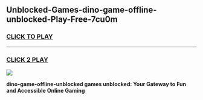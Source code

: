 
## Unblocked-Games-dino-game-offline-unblocked-Play-Free-7cu0m
<h3>
<a href="https://premium76.site?title=dino-game-offline-unblocked&ref=15A">CLICK TO PLAY</a></h3>
<hr>

<h3>
<a href="https://premium76.site?title=dino-game-offline-unblocked&ref=15A">CLICK 2 PLAY</a>
  
</h3>

<a href="https://premium76.site?title=dino-game-offline-unblocked&ref=15A"><img src="https://clearcache.store/games.png"></a>


**dino-game-offline-unblocked games unblocked: Your Gateway to Fun and Accessible Online Gaming**
